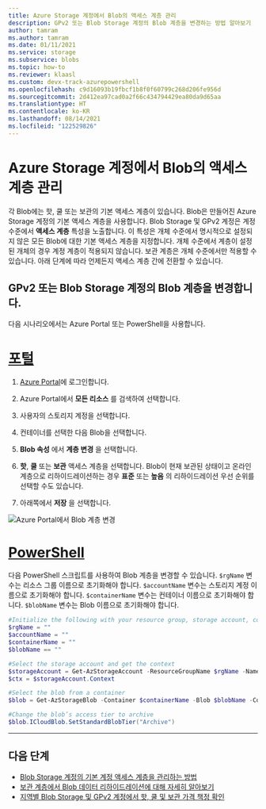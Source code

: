 ```yaml
---
title: Azure Storage 계정에서 Blob의 액세스 계층 관리
description: GPv2 또는 Blob Storage 계정의 Blob 계층을 변경하는 방법 알아보기
author: tamram
ms.author: tamram
ms.date: 01/11/2021
ms.service: storage
ms.subservice: blobs
ms.topic: how-to
ms.reviewer: klaasl
ms.custom: devx-track-azurepowershell
ms.openlocfilehash: c9d16093b19fbcf1b8f0f60799c268d206fe956d
ms.sourcegitcommit: 2d412ea97cad0a2f66c434794429ea80da9d65aa
ms.translationtype: HT
ms.contentlocale: ko-KR
ms.lasthandoff: 08/14/2021
ms.locfileid: "122529826"
---
```

# <a name="manage-the-access-tier-of-a-blob-in-an-azure-storage-account"></a>Azure Storage 계정에서 Blob의 액세스 계층 관리

각 Blob에는 핫, 쿨 또는 보관의 기본 액세스 계층이 있습니다. Blob은 만들어진 Azure Storage 계정의 기본 액세스 계층을 사용합니다. Blob Storage 및 GPv2 계정은 계정 수준에서 **액세스 계층** 특성을 노출합니다. 이 특성은 개체 수준에서 명시적으로 설정되지 않은 모든 Blob에 대한 기본 액세스 계층을 지정합니다. 개체 수준에서 계층이 설정된 개체의 경우 계정 계층이 적용되지 않습니다. 보관 계층은 개체 수준에서만 적용할 수 있습니다. 아래 단계에 따라 언제든지 액세스 계층 간에 전환할 수 있습니다.

## <a name="change-the-tier-of-a-blob-in-a-gpv2-or-blob-storage-account"></a>GPv2 또는 Blob Storage 계정의 Blob 계층을 변경합니다.

다음 시나리오에서는 Azure Portal 또는 PowerShell을 사용합니다.

# <a name="portal"></a>[포털](#tab/portal)

1. [Azure Portal](https://portal.azure.com)에 로그인합니다.

1. Azure Portal에서 **모든 리소스** 를 검색하여 선택합니다.

1. 사용자의 스토리지 계정을 선택합니다.

1. 컨테이너를 선택한 다음 Blob을 선택합니다.

1. **Blob 속성** 에서 **계층 변경** 을 선택합니다.

1. **핫**, **쿨** 또는 **보관** 액세스 계층을 선택합니다. Blob이 현재 보관된 상태이고 온라인 계층으로 리하이드레이션하는 경우 **표준** 또는 **높음** 의 리하이드레이션 우선 순위를 선택할 수도 있습니다.

1. 아래쪽에서 **저장** 을 선택합니다.

![Azure Portal에서 Blob 계층 변경](media/storage-tiers/blob-access-tier.png)

# <a name="powershell"></a>[PowerShell](#tab/powershell)

다음 PowerShell 스크립트를 사용하여 Blob 계층을 변경할 수 있습니다. `$rgName` 변수는 리소스 그룹 이름으로 초기화해야 합니다. `$accountName` 변수는 스토리지 계정 이름으로 초기화해야 합니다. `$containerName` 변수는 컨테이너 이름으로 초기화해야 합니다. `$blobName` 변수는 Blob 이름으로 초기화해야 합니다.

```powershell
#Initialize the following with your resource group, storage account, container, and blob names
$rgName = ""
$accountName = ""
$containerName = ""
$blobName == ""

#Select the storage account and get the context
$storageAccount = Get-AzStorageAccount -ResourceGroupName $rgName -Name $accountName
$ctx = $storageAccount.Context

#Select the blob from a container
$blob = Get-AzStorageBlob -Container $containerName -Blob $blobName -Context $ctx

#Change the blob’s access tier to archive
$blob.ICloudBlob.SetStandardBlobTier("Archive")
```

---

## <a name="next-steps"></a>다음 단계

- [Blob Storage 계정의 기본 계정 액세스 계층을 관리하는 방법](../common/manage-account-default-access-tier.md)
- [보관 계층에서 Blob 데이터 리하이드레이션에 대해 자세히 알아보기](archive-rehydrate-overview.md)
- [지역별 Blob Storage 및 GPv2 계정에서 핫, 쿨 및 보관 가격 책정 확인](https://azure.microsoft.com/pricing/details/storage/)
